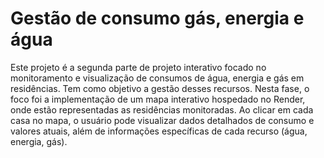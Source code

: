 # Gestão de consumo gás, energia e água

Este projeto é a segunda parte de projeto interativo focado no monitoramento e visualização de consumos de água, energia e gás em residências. Tem como objetivo a gestão desses recursos. 
Nesta fase, o foco foi a implementação de um mapa interativo hospedado no Render, onde estão representadas as residências monitoradas. Ao clicar em cada casa no mapa, o usuário pode visualizar dados detalhados de consumo e valores atuais, além de informações específicas de cada recurso (água, energia, gás).
